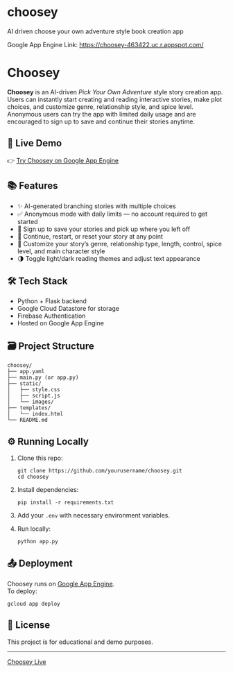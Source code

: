 # choosey
AI driven choose your own adventure style book creation app

Google App Engine Link:
https://choosey-463422.uc.r.appspot.com/
# Choosey

**Choosey** is an AI-driven *Pick Your Own Adventure* style story creation app. Users can instantly start creating and reading interactive stories, make plot choices, and customize genre, relationship style, and spice level. Anonymous users can try the app with limited daily usage and are encouraged to sign up to save and continue their stories anytime.

## 🚀 Live Demo

👉 [Try Choosey on Google App Engine](https://choosey-463422.uc.r.appspot.com/)

## 📚 Features

- ✨ AI-generated branching stories with multiple choices
- ✅ Anonymous mode with daily limits — no account required to get started
- 🔑 Sign up to save your stories and pick up where you left off
- 🔄 Continue, restart, or reset your story at any point
- 🎨 Customize your story’s genre, relationship type, length, control, spice level, and main character style
- 🌗 Toggle light/dark reading themes and adjust text appearance

## 🛠️ Tech Stack

- Python + Flask backend
- Google Cloud Datastore for storage
- Firebase Authentication
- Hosted on Google App Engine

## 🗃️ Project Structure

```
choosey/
├── app.yaml
├── main.py (or app.py)
├── static/
│   ├── style.css
│   ├── script.js
│   └── images/
├── templates/
│   └── index.html
└── README.md
```

## ⚙️ Running Locally

1. Clone this repo:
   ```
   git clone https://github.com/yourusername/choosey.git
   cd choosey
   ```

2. Install dependencies:
   ```
   pip install -r requirements.txt
   ```

3. Add your `.env` with necessary environment variables.

4. Run locally:
   ```
   python app.py
   ```

## 📤 Deployment

Choosey runs on [Google App Engine](https://cloud.google.com/appengine).  
To deploy:
```
gcloud app deploy
```

## 📜 License

This project is for educational and demo purposes.

---
[Choosey Live](https://choosey-463422.uc.r.appspot.com/)